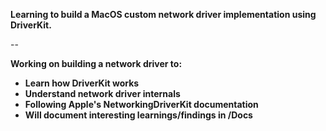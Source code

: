 **Learning to build a MacOS custom network driver implementation using DriverKit.**  

--

**Working on building a network driver to:**

- **Learn how DriverKit works**
- **Understand network driver internals**
- **Following Apple's NetworkingDriverKit documentation**
- **Will document interesting learnings/findings in /Docs**
